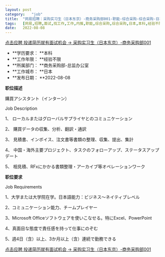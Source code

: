 ```yaml
---
layout:	post
category:	"job"
title:	"网易招聘：采购实习生（日本东京）-商务采购部001-职能-综合采购-综合采购-日本本科经验不限"
tags:	[网易,招聘,面试,找工作,工作,内推,职能,综合采购,综合采购,日本,本科,经验不限]
date:	2022-08-08
---
```


[点击应聘 投递简历就有面试机会 ->  采购实习生（日本东京）-商务采购部001](http://mobile.bole.netease.com/bole/boleDetail?id=41964&employeeId=346f03c3cda5f04c&key=all)



- **学历要求： **本科
- **工作年限： **经验不限
- **所属部门： **商务采购部-总监办公室
- **工作城市： **日本
- **发布日期： **2022-08-08



**职位描述**

購買アシスタント（インターン）

Job Description

1、 ローカルまたはグローバルサプライヤとのコミュニケーション

2、 購買データの収集、分析、翻訳・通訳

3、 見積書、インボイス、注文書等書類の整理、収集、提出、集計

4、 中国・海外主要プロジェクト、タスクのフォローアップ、ステータスアップデート

5、 相見積、RFxにかかる書類整理・アーカイブ等オペレーションワーク





**职位要求**

Job Requirements

1、大学または大学院在学。日本語能力：ビジネス～ネイティブレベル

2、コミュニケーション能力、チームプレイヤー

3、Microsoft Officeソフトウェアを使いこなせる。特にExcel、PowerPoint

4、真面目な態度で責任感を持って仕事にのぞむ

5、週4日（含）以上、3か月以上（含）連続で勤務できる



[点击应聘 投递简历就有面试机会 ->  采购实习生（日本东京）-商务采购部001](http://mobile.bole.netease.com/bole/boleDetail?id=41964&employeeId=346f03c3cda5f04c&key=all)